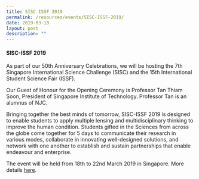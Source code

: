 ```yaml
---
title: SISC ISSF 2019
permalink: /resources/events/SISC-ISSF-2019/
date: 2019-03-18
layout: post
description: ""
---
```

#### SISC-ISSF 2019

As part of our 50th Anniversary Celebrations, we will be hosting the 7th Singapore International Science Challenge (SISC) and the 15th International Student Science Fair (ISSF).

Our Guest of Honour for the Opening Ceremony is Professor Tan Thiam Soon, President of Singapore Institute of Technology. Professor Tan is an alumnus of NJC.

Bringing together the best minds of tomorrow, SISC-ISSF 2019 is designed to enable students to apply multiple lensing and multidisciplinary thinking to improve the human condition. Students gifted in the Sciences from across the globe come together for 5 days to communicate their research in various modes, collaborate in innovating well-designed solutions, and network with one another to establish and sustain partnerships that enable endeavour and enterprise.

The event will be held from 18th to 22nd March 2019 in Singapore. More details [here](https://www.sisc-issf2019.com/).